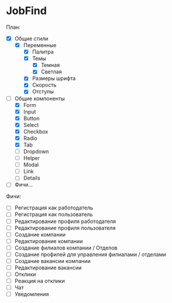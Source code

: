 # JobFind

План:

- [X] Общие стили
    - [X] Переменные
        - [X] Палитра
        - [X] Темы
            - [X] Темная
            - [X] Светлая
        - [X] Размеры шрифта
        - [X] Скорость
        - [X] Отступы
- [ ] Общие компоненты
    - [X] Form
    - [X] Input
    - [X] Button
    - [X] Select
    - [X] Checkbox
    - [X] Radio
    - [X] Tab
    - [ ] Dropdown
    - [ ] Helper
    - [ ] Modal
    - [ ] Link
    - [ ] Details
- [ ] Фичи...

Фичи:

- [ ] Регистрация как работодатель
- [ ] Регистрация как пользователь
- [ ] Редактирование профиля работодателя
- [ ] Редактирование профиля пользователя
- [ ] Создание компании
- [ ] Редактирование компании
- [ ] Создание филиалов компании / Отделов
- [ ] Создание профилей для управления филиалами / отделами
- [ ] Создание вакансии компании
- [ ] Редактирование вакансии
- [ ] Отклики
- [ ] Реакция на отклики
- [ ] Чат
- [ ] Уведомления